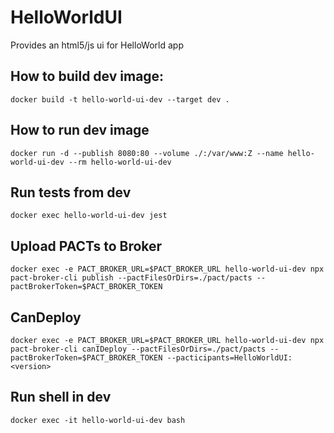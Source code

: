# HelloWorldUI

Provides an html5/js ui for HelloWorld app

## How to build dev image:

    docker build -t hello-world-ui-dev --target dev .

## How to run dev image

    docker run -d --publish 8080:80 --volume ./:/var/www:Z --name hello-world-ui-dev --rm hello-world-ui-dev

## Run tests from dev

    docker exec hello-world-ui-dev jest

## Upload PACTs to Broker
   
    docker exec -e PACT_BROKER_URL=$PACT_BROKER_URL hello-world-ui-dev npx pact-broker-cli publish --pactFilesOrDirs=./pact/pacts --pactBrokerToken=$PACT_BROKER_TOKEN

## CanDeploy

    docker exec -e PACT_BROKER_URL=$PACT_BROKER_URL hello-world-ui-dev npx pact-broker-cli canIDeploy --pactFilesOrDirs=./pact/pacts --pactBrokerToken=$PACT_BROKER_TOKEN --pacticipants=HelloWorldUI:<version>

## Run shell in dev

    docker exec -it hello-world-ui-dev bash

